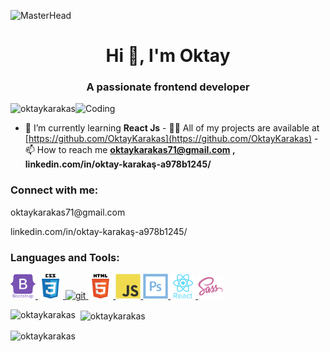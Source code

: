 ![MasterHead](https://img.freepik.com/free-vector/frontend-developer-typographic-header-website-interface-design-improvement-web-page-programming-coding-testing-it-profession-isolated-flat-vector-illustration_613284-304.jpg?w=2000)
<h1 align="center">Hi 👋, I'm Oktay</h1>
<h3 align="center">A passionate frontend developer</h3>
<img
  align="right"
  alt="Coding"
  width="400"
  src="https://i.pinimg.com/originals/e4/26/70/e426702edf874b181aced1e2fa5c6cde.gif"
/>

<p align="left">
  <img
    src="https://komarev.com/ghpvc/?username=oktaykarakas&label=Profile%20views&color=0e75b6&style=flat"
    alt="oktaykarakas"
  />
</p>

- 🌱 I’m currently learning **React Js** - 👨‍💻 All of my
projects are available at
[https://github.com/OktayKarakas](https://github.com/OktayKarakas) - 📫 How to
reach me **oktaykarakas71@gmail.com , linkedin.com/in/oktay-karakaş-a978b1245/**

<h3 align="left">Connect with me:</h3>
<p align="left">
  oktaykarakas71@gmail.com
</p>
<p align="left">
  linkedin.com/in/oktay-karakaş-a978b1245/
</p>

<h3 align="left">Languages and Tools:</h3>
<p align="left">
  </a>
  <a href="https://getbootstrap.com" target="_blank" rel="noreferrer">
    <img
      src="https://raw.githubusercontent.com/devicons/devicon/master/icons/bootstrap/bootstrap-plain-wordmark.svg"
      alt="bootstrap"
      width="40"
      height="40"
    />
  </a>
  <a href="https://www.w3schools.com/css/" target="_blank" rel="noreferrer">
    <img
      src="https://raw.githubusercontent.com/devicons/devicon/master/icons/css3/css3-original-wordmark.svg"
      alt="css3"
      width="40"
      height="40"
    />
  </a>
  <a href="https://git-scm.com/" target="_blank" rel="noreferrer">
    <img
      src="https://www.vectorlogo.zone/logos/git-scm/git-scm-icon.svg"
      alt="git"
      width="40"
      height="40"
    />
  </a>
  <a href="https://www.w3.org/html/" target="_blank" rel="noreferrer">
    <img
      src="https://raw.githubusercontent.com/devicons/devicon/master/icons/html5/html5-original-wordmark.svg"
      alt="html5"
      width="40"
      height="40"
    />
  </a>
  <a
    href="https://developer.mozilla.org/en-US/docs/Web/JavaScript"
    target="_blank"
    rel="noreferrer"
  >
    <img
      src="https://raw.githubusercontent.com/devicons/devicon/master/icons/javascript/javascript-original.svg"
      alt="javascript"
      width="40"
      height="40"
    />
  </a>
  <a href="https://www.photoshop.com/en" target="_blank" rel="noreferrer">
    <img
      src="https://raw.githubusercontent.com/devicons/devicon/master/icons/photoshop/photoshop-line.svg"
      alt="photoshop"
      width="40"
      height="40"
    />
  </a>
  <a href="https://reactjs.org/" target="_blank" rel="noreferrer">
    <img
      src="https://raw.githubusercontent.com/devicons/devicon/master/icons/react/react-original-wordmark.svg"
      alt="react"
      width="40"
      height="40"
    />
  </a>
  <a href="https://sass-lang.com" target="_blank" rel="noreferrer">
    <img
      src="https://raw.githubusercontent.com/devicons/devicon/master/icons/sass/sass-original.svg"
      alt="sass"
      width="40"
      height="40"
    />
  </a>
</p>

<p>
  <img
    align="left"
    src="https://github-readme-stats.vercel.app/api/top-langs?username=oktaykarakas&show_icons=true&locale=en&layout=compact"
    alt="oktaykarakas"
  />
</p>

<p>
  &nbsp;
  <img
    align="center"
    src="https://github-readme-stats.vercel.app/api?username=oktaykarakas&show_icons=true&locale=en"
    alt="oktaykarakas"
  />
</p>

<p>
  <img
    align="center"
    src="https://github-readme-streak-stats.herokuapp.com/?user=oktaykarakas&"
    alt="oktaykarakas"
  />
</p>
